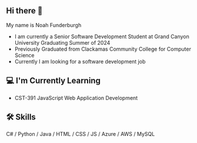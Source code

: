 ## Hi there 👋 
My name is Noah Funderburgh
- I am currently a Senior Software Development Student at Grand Canyon University Graduating Summer of 2024
- Previously Graduated from Clackamas Community College for Computer Science
- Currently I am looking for a software development job

## 💻 I'm Currently Learning
- CST-391	JavaScript Web Application Development

##  🛠️ Skills
C# / Python / Java / HTML / CSS / JS / Azure / AWS / MySQL



